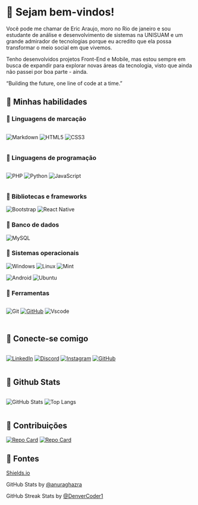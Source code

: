 
# 🔹 Sejam bem-vindos!

Você pode me chamar de Eric Araujo, moro no Rio de janeiro e sou estudante de análise e desenvolvimento de sistemas na UNISUAM e um grande admirador de tecnologias porque eu acredito que ela possa transformar o meio social em que vivemos. 

Tenho desenvolvidos projetos Front-End e Mobile, mas estou sempre em busca de expandir para explorar novas áreas da tecnologia, visto que ainda não passei por boa parte - ainda.

“Building the future, one line of code at a time.”

## 🔵 Minhas habilidades

### 🔷 Linguagens de marcação

<div style="display: inline-flex; gap: 5px;">

![Markdown](https://img.shields.io/badge/Markdown-1877F2?style=for-the-badge&logo=markdown)
![HTML5](https://img.shields.io/badge/HTML5-1877F2?style=for-the-badge&logo=html5&logoColor=white)
![CSS3](https://img.shields.io/badge/CSS3-1877F2?style=for-the-badge&logo=css3&logoColor=white)
</div>

### 🔷 Linguagens de programação

<div style="display: inline-flex; gap: 5px;">

![PHP](https://img.shields.io/badge/PHP-1877F2?style=for-the-badge&logo=php&logoColor=white)
![Python](https://img.shields.io/badge/python-1877F2?style=for-the-badge&logo=python&logoColor=ffdd54)
![JavaScript](https://img.shields.io/badge/JavaScript-1877F2?style=for-the-badge&logo=javascript&logoColor=black)
</div>

### 🔷 Bibliotecas e frameworks

![Bootstrap](https://img.shields.io/badge/-boostrap-1877F2?style=for-the-badge&logo=bootstrap&labelColor=0D1117)
![React Native](https://img.shields.io/badge/-React%20native-1877F2?&logo=react)

### 🔷 Banco de dados

![MySQL](https://img.shields.io/badge/MySQL-1877F2?style=for-the-badge&logo=mysql&logoColor=white)

### 🔷 Sistemas operacionais


![Windows](https://img.shields.io/badge/Windows-1877F2?style=for-the-badge&logo=windows&logoColor=2CA5E0)
![Linux](https://img.shields.io/badge/Linux-1877F2?style=for-the-badge&logo=linux&logoColor=FCC624)
![Mint](https://img.shields.io/badge/Linux%20Mint-1877F2?style=for-the-badge&logo=Linux%20Mint&logoColor=white)

![Android](https://img.shields.io/badge/Android-1877F2?style=for-the-badge&logo=android&logoColor=white)
![Ubuntu](https://img.shields.io/badge/Ubuntu-1877F2?style=for-the-badge&logo=ubuntu&logoColor=2CA5E0)


### 🔷 Ferramentas
<div style="display: inline-flex; gap: 5px;">

![Git](https://img.shields.io/badge/GIT-1877F2?style=for-the-badge&logo=git&logoColor=white)
[![GitHub](https://img.shields.io/badge/GitHub-1877F2?style=for-the-badge&logo=github&logoColor=white)](https://github.com/Eric-L-Araujo)
![Vscode](https://img.shields.io/badge/Vscode-1877F2?style=for-the-badge&logo=visual-studio-code&logoColor=white)
</div>


#
## 🔵 Conecte-se comigo
<div style="display: inline-flex; gap: 5px;">
    
[![LinkedIn](https://img.shields.io/badge/LinkedIn-1877F2?style=for-the-badge&logo=linkedin&logoColor=blue)](https://www.linkedin.com/in/eric-araujox/)
[![Discord](https://img.shields.io/badge/Discord-1877F2?style=for-the-badge&logo=discord&logoColor=white)](https://discord.com/channels/@eri.lui/)
[![Instagram](https://img.shields.io/badge/-Instagram-%231877F2?style=for-the-badge&logo=instagram&logoColor=white)](https://www.instagram.com/eric.araujo03/?igsh=N2Z6NGgzcXlnemxi#)
[![GitHub](https://img.shields.io/badge/GitHub-1877F2?style=for-the-badge&logo=github&logoColor=white)](https://github.com/Eric-L-Araujo)
</div>


## 🔵 Github Stats
<div style="display: inline-flex; gap: 5px;">

![GitHub Stats](https://github-readme-stats.vercel.app/api?username=Eric-L-Araujo&theme=algolia&show_icons=true&icon_color=30A3DC&title_color=4B9CD3&text_color=FFF&hide_title=true)
![Top Langs](https://github-readme-stats.vercel.app/api/top-langs/?username=Eric-L-Araujo&layout=compact&theme=algolia)
</div>

## 🔵 Contribuições

[![Repo Card](https://github-readme-stats.vercel.app/api/pin/?username=Eric-L-Araujo&repo=ecoPoint&bg_color=000&border_color=30A3DC&show_icons=true&icon_color=30A3DC&title_color=1877F2&text_color=FFF)](https://github.com/alessandrasilvap/ecoPoint)
[![Repo Card](https://github-readme-stats.vercel.app/api/pin/?username=Eric-L-Araujo&repo=dio-lab-open-source&bg_color=000&border_color=30A3DC&show_icons=true&icon_color=30A3DC&title_color=1877F2&text_color=FFF)](https://github.com/digitalinnovationone/dio-lab-open-source)

## 🔵 Fontes

<a href="https://github.com/badges/shields">Shields.io</a>

GitHub Stats by <a href="https://github.com/anuraghazra/github-readme-stats"> @anuraghazra</a>

GitHub Streak Stats by <a href="https://github.com/denvercoder1/github-readme-streak-stats">@DenverCoder1</a>
